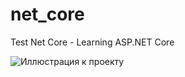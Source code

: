 # net_core
Test Net Core - Learning ASP.NET Core

![Иллюстрация к проекту](http://c2n.me/45kWwnj.png)
